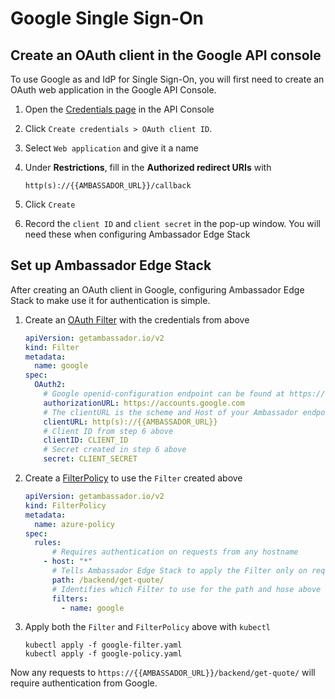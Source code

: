 # Google Single Sign-On

## Create an OAuth client in the Google API console

To use Google as and IdP for Single Sign-On, you will first need to create an OAuth web application in the Google API Console.

1. Open the [Credentials page](https://console.developers.google.com/apis/credentials) in the API Console
2. Click `Create credentials > OAuth client ID`.
3. Select `Web application` and give it a name
4. Under **Restrictions**, fill in the **Authorized redirect URIs** with
   
   ```
   http(s)://{{AMBASSADOR_URL}}/callback
   ```
5. Click `Create` 
6. Record the `client ID` and `client secret` in the pop-up window. You will need these when configuring Ambassador Edge Stack



## Set up Ambassador Edge Stack

After creating an OAuth client in Google, configuring Ambassador Edge Stack to make use it for authentication is simple.

1. Create an [OAuth Filter](/reference/filter-reference#filter-type-oauth2) with the credentials from above

    ```yaml
    apiVersion: getambassador.io/v2
    kind: Filter
    metadata:
      name: google
    spec:
      OAuth2:
        # Google openid-configuration endpoint can be found at https://accounts.google.com/.well-known/openid-configuration
        authorizationURL: https://accounts.google.com
        # The clientURL is the scheme and Host of your Ambassador endpoint
        clientURL: http(s)://{{AMBASSADOR_URL}}
        # Client ID from step 6 above
        clientID: CLIENT_ID
        # Secret created in step 6 above
        secret: CLIENT_SECRET
    ```
2. Create a [FilterPolicy](/reference/filter-reference#filterpolicy-definition) to use the `Filter` created above

    ```yaml
    apiVersion: getambassador.io/v2
    kind: FilterPolicy
    metadata:
      name: azure-policy
    spec:
      rules:
          # Requires authentication on requests from any hostname
        - host: "*"
          # Tells Ambassador Edge Stack to apply the Filter only on request to the /backend/get-quote/ endpoint from the tour application(https://www.getambassador.io/user-guide/getting-started#3-creating-your-first-service)
          path: /backend/get-quote/
          # Identifies which Filter to use for the path and hose above
          filters:
            - name: google
    ```
3. Apply both the `Filter` and `FilterPolicy` above with `kubectl`

    ```
    kubectl apply -f google-filter.yaml
    kubectl apply -f google-policy.yaml
    ```

Now any requests to `https://{{AMBASSADOR_URL}}/backend/get-quote/` will require authentication from Google.
